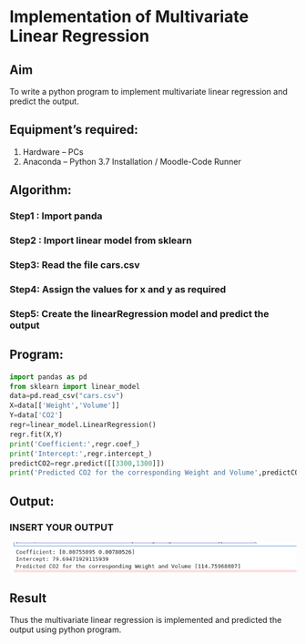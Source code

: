 # Implementation of Multivariate Linear Regression
## Aim
To write a python program to implement multivariate linear regression and predict the output.
## Equipment’s required:
1.	Hardware – PCs
2.	Anaconda – Python 3.7 Installation / Moodle-Code Runner
## Algorithm:
### Step1 : Import panda
### Step2 : Import linear model from sklearn
### Step3: Read the file cars.csv
### Step4: Assign the values for x and y as required
### Step5: Create the linearRegression model and predict the output

## Program:
``` PYTHON
import pandas as pd
from sklearn import linear_model
data=pd.read_csv("cars.csv")
X=data[['Weight','Volume']]
Y=data['CO2']
regr=linear_model.LinearRegression()
regr.fit(X,Y)
print('Coefficient:',regr.coef_)
print('Intercept:',regr.intercept_)
predictCO2=regr.predict([[3300,1300]])
print('Predicted CO2 for the corresponding Weight and Volume',predictCO2)

```
## Output:
### INSERT YOUR OUTPUT
![OUTPUT](OUTPUT.png)
## Result
Thus the multivariate linear regression is implemented and predicted the output using python program.